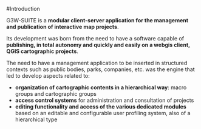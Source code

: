 #Introduction

G3W-SUITE is a **modular client-server application for the management and publication of interactive map projects**.

Its development was born from the need to have a software capable of **publishing, in total autonomy and quickly and easily on a webgis client, QGIS cartographic projects**.

The need to have a management application to be inserted in structured contexts such as public bodies, parks, companies, etc. was the engine that led to develop aspects related to:
      
 * **organization of cartographic contents in a hierarchical way**: macro groups and cartographic groups
 * **access control systems** for administration and consultation of projects
 * **editing functionality and access of the various dedicated modules** based on an editable and configurable user profiling system, also of a hierarchical type


